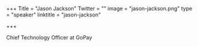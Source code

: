 +++
Title = "Jason Jackson"
Twitter = ""
image = "jason-jackson.png"
type = "speaker"
linktitle = "jason-jackson"

+++

Chief Technology Officer at GoPay

